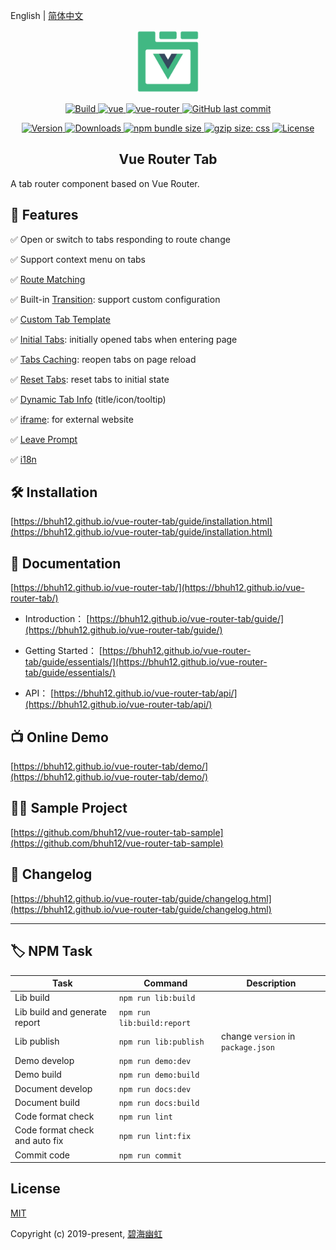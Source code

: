 English | [简体中文](README.zh.md)

<p align="center">
  <a href="https://bhuh12.github.io/vue-router-tab/" target="_blank" rel="noopener noreferrer">
    <img width="100" src="public/img/logo.png" alt="vue-router-tab logo">
  </a>
</p>

<p align="center">
  <a target="_blank" href="https://www.travis-ci.org/bhuh12/vue-router-tab">
    <img src="https://www.travis-ci.org/bhuh12/vue-router-tab.svg" alt="Build">
  </a>

  <a href="https://github.com/vuejs/vue">
    <img src="https://img.shields.io/badge/vue-2.5.22-brightgreen.svg" alt="vue">
  </a>

  <a href="https://github.com/vuejs/vue-router">
    <img src="https://img.shields.io/badge/vue--router-3.0.1-brightgreen.svg" alt="vue-router">
  </a>

  <a target="_blank" href="https://github.com/bhuh12/vue-router-tab">
    <img alt="GitHub last commit" src="https://img.shields.io/github/last-commit/bhuh12/vue-router-tab.svg">
  </a>
</p>

<p align="center">
  <a target="_blank" href="https://www.npmjs.com/package/vue-router-tab">
    <img src="https://img.shields.io/npm/v/vue-router-tab.svg" alt="Version">
  </a>

  <a target="_blank" href="https://npmcharts.com/compare/vue-router-tab?minimal=true">
    <img src="https://img.shields.io/npm/dm/vue-router-tab.svg" alt="Downloads">
  </a>

  <a target="_blank" href="https://www.npmjs.com/package/vue-router-tab">
    <img alt="npm bundle size" src="https://img.shields.io/bundlephobia/minzip/vue-router-tab.svg?label=gzip:JS">
  </a>

  <a target="_blank" href="https://www.npmjs.com/package/vue-router-tab">
    <img alt="gzip size: css" src="http://img.badgesize.io/https://unpkg.com/vue-router-tab/dist/lib/vue-router-tab.css?compression=gzip&label=gzip:CSS">
  </a>
  
  <a target="_blank" href="https://github.com/bhuh12/vue-router-tab/blob/master/LICENSE">
    <img src="https://img.shields.io/npm/l/vue-router-tab.svg" alt="License">
  </a>
</p>

<h2 align="center">Vue Router Tab</h2>

A tab router component based on Vue Router.


## 📌 Features

✅ Open or switch to tabs responding to route change

✅ Support context menu on tabs

✅ [Route Matching](https://bhuh12.github.io/vue-router-tab/guide/essentials/rule.html)

✅ Built-in [Transition](https://bhuh12.github.io/vue-router-tab/guide/advanced/transition.html): support custom configuration

✅ [Custom Tab Template](https://bhuh12.github.io/vue-router-tab/guide/advanced/slot.html)

✅ [Initial Tabs](https://bhuh12.github.io/vue-router-tab/guide/advanced/initial-tabs.html): initially opened tabs when entering page

✅ [Tabs Caching](https://bhuh12.github.io/vue-router-tab/guide/advanced/restore.html): reopen tabs on page reload

✅ [Reset Tabs](https://bhuh12.github.io/vue-router-tab/guide/essentials/operate.html#%E9%87%8D%E7%BD%AE%E9%A1%B5%E7%AD%BE): reset tabs to initial state

✅ [Dynamic Tab Info](https://bhuh12.github.io/vue-router-tab/guide/advanced/dynamic-tab-info.html) (title/icon/tooltip)

✅ [iframe](https://bhuh12.github.io/vue-router-tab/guide/essentials/iframe.html): for external website

✅ [Leave Prompt](https://bhuh12.github.io/vue-router-tab/guide/advanced/page-leave.html)

✅ [i18n](https://bhuh12.github.io/vue-router-tab/guide/essentials/i18n.html)


## 🛠 Installation

[https://bhuh12.github.io/vue-router-tab/guide/installation.html](https://bhuh12.github.io/vue-router-tab/guide/installation.html)

## 📝 Documentation

[https://bhuh12.github.io/vue-router-tab/](https://bhuh12.github.io/vue-router-tab/)

  - Introduction：
  [https://bhuh12.github.io/vue-router-tab/guide/](https://bhuh12.github.io/vue-router-tab/guide/)

  - Getting Started：
  [https://bhuh12.github.io/vue-router-tab/guide/essentials/](https://bhuh12.github.io/vue-router-tab/guide/essentials/)

  - API：
  [https://bhuh12.github.io/vue-router-tab/api/](https://bhuh12.github.io/vue-router-tab/api/)

## 📺 Online Demo

[https://bhuh12.github.io/vue-router-tab/demo/](https://bhuh12.github.io/vue-router-tab/demo/)

## 👨‍💻 Sample Project

[https://github.com/bhuh12/vue-router-tab-sample](https://github.com/bhuh12/vue-router-tab-sample)

## 📃 Changelog

[https://bhuh12.github.io/vue-router-tab/guide/changelog.html](https://bhuh12.github.io/vue-router-tab/guide/changelog.html)

---


## 🏷 NPM Task

| Task | Command | Description |
| ---- | ---- | ---- |
| Lib build | `npm run lib:build` |
| Lib build and generate report | `npm run lib:build:report` |
| Lib publish | `npm run lib:publish` | change `version` in `package.json` |
| Demo develop | `npm run demo:dev` |
| Demo build | `npm run demo:build` |
| Document develop | `npm run docs:dev` |
| Document build | `npm run docs:build` |
| Code format check | `npm run lint` |
| Code format check and auto fix | `npm run lint:fix` |
| Commit code | `npm run commit` |


## License

[MIT](http://opensource.org/licenses/MIT)

Copyright (c) 2019-present, [碧海幽虹](https://bhuh.net)
